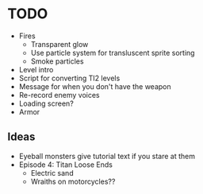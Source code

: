 # TODO
- Fires
  - Transparent glow
  - Use particle system for transluscent sprite sorting
  - Smoke particles
- Level intro
- Script for converting TI2 levels
- Message for when you don't have the weapon
- Re-record enemy voices
- Loading screen?
- Armor

## Ideas

- Eyeball monsters give tutorial text if you stare at them
- Episode 4: Titan Loose Ends
  - Electric sand
  - Wraiths on motorcycles??

